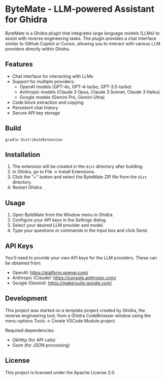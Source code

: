 # ByteMate - LLM-powered Assistant for Ghidra

ByteMate is a Ghidra plugin that integrates large language models (LLMs) to assist with reverse engineering tasks. The plugin provides a chat interface similar to GitHub Copilot or Cursor, allowing you to interact with various LLM providers directly within Ghidra.

## Features

- Chat interface for interacting with LLMs
- Support for multiple providers:
  - OpenAI models (GPT-4o, GPT-4-turbo, GPT-3.5-turbo)
  - Anthropic models (Claude 3 Opus, Claude 3 Sonnet, Claude 3 Haiku)
  - Google models (Gemini Pro, Gemini Ultra)
- Code block extraction and copying
- Persistent chat history
- Secure API key storage

## Build
```
gradle distributeExtension
```

## Installation

1. The extension will be created in the `dist` directory after building.
2. In Ghidra, go to File → Install Extensions.
3. Click the "+" button and select the ByteMate ZIP file from the `dist` directory.
4. Restart Ghidra.

## Usage

1. Open ByteMate from the Window menu in Ghidra.
2. Configure your API keys in the Settings dialog.
3. Select your desired LLM provider and model.
4. Type your questions or commands in the input box and click Send.

## API Keys

You'll need to provide your own API keys for the LLM providers. These can be obtained from:

- OpenAI: https://platform.openai.com/
- Anthropic (Claude): https://console.anthropic.com/
- Google (Gemini): https://makersuite.google.com/

## Development

This project was started on a template project created by Ghidra, the reverse engineering tool, from a Ghidra CodeBrowser window using the menu options Tools -> Create VSCode Module project.

Required dependencies:
- OkHttp (for API calls)
- Gson (for JSON processing)

## License

This project is licensed under the Apache License 2.0.

